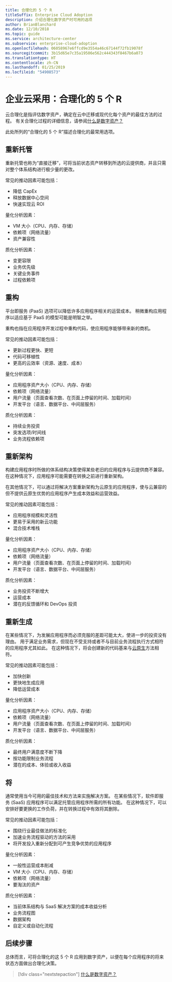 ```yaml
---
title: 合理化的 5 个 R
titleSuffix: Enterprise Cloud Adoption
description: 介绍合理化数字资产时可用的选项
author: BrianBlanchard
ms.date: 12/10/2018
ms.topic: guide
ms.service: architecture-center
ms.subservice: enterprise-cloud-adoption
ms.openlocfilehash: 06058967e6ffcd9e3554a46c67144f72fb19078f
ms.sourcegitcommit: 3b15d65e7c35a19506e562c444343f8467b6a073
ms.translationtype: HT
ms.contentlocale: zh-CN
ms.lasthandoff: 01/25/2019
ms.locfileid: "54908573"
---
```

# <a name="enterprise-cloud-adoption-the-5-rs-of-rationalization"></a>企业云采用：合理化的 5 个 R

云合理化是指评估数字资产，确定在云中迁移或现代化每个资产的最佳方法的过程。 有关合理化过程的详细信息，请参阅[什么是数字资产？](overview.md)

此处所列的“合理化的 5 个 R”描述合理化的最常用选项。

## <a name="rehost"></a>重新托管

重新托管也称为“直接迁移”，可将当前状态资产转移到所选的云提供商，并且只需对整个体系结构进行极少量的更改。

常见的推动因素可能包括：

* 降低 CapEx
* 释放数据中心空间
* 快速实现云 ROI

量化分析因素：

* VM 大小（CPU、内存、存储）
* 依赖项（网络流量）
* 资产兼容性

质化分析因素：

* 变更容限
* 业务优先级
* 关键业务事件
* 过程依赖项

## <a name="refactor"></a>重构

平台即服务 (PaaS) 选项可以降低许多应用程序相关的运营成本。 稍微重构应用程序以适应基于 PaaS 的模型可能是明智之举。

重构也指在应用程序开发过程中重构代码，使应用程序能够带来新的商机。

常见的推动因素可能包括：

* 更新过程更快、更短
* 代码可移植性
* 更高的云效率（资源、速度、成本）

量化分析因素：

* 应用程序资产大小（CPU、内存、存储）
* 依赖项（网络流量）
* 用户流量（页面查看次数、在页面上停留的时间、加载时间）
* 开发平台（语言、数据平台、中间层服务）

质化分析因素：

* 持续业务投资
* 突发选项/时间线
* 业务流程依赖项

## <a name="rearchitect"></a>重新架构

构建应用程序时所做的体系结构决策使得某些老旧的应用程序与云提供商不兼容。 在这种情况下，应用程序可能需要在转换之前进行重新架构。

在其他情况下，可以通过将解决方案重新架构为云原生的应用程序，使与云兼容的但不提供云原生优势的应用程序产生成本效益和运营效益。

常见的推动因素可能包括：

* 应用程序规模和灵活性
* 更易于采用的新云功能
* 混合技术堆栈

量化分析因素：

* 应用程序资产大小（CPU、内存、存储）
* 依赖项（网络流量）
* 用户流量（页面查看次数、在页面上停留的时间、加载时间）
* 开发平台（语言、数据平台、中间层服务）

质化分析因素：

* 业务投资不断增大
* 运营成本
* 潜在的反馈循环和 DevOps 投资

## <a name="rebuild"></a>重新生成

在某些情况下，为发展应用程序而必须克服的差距可能太大，使进一步的投资没有理由。 用于满足业务需求，但现在不受支持或者不与目前业务流程执行方式相符的应用程序尤其如此。 在这种情况下，将会创建新的代码基来与[云原生](https://azure.microsoft.com/overview/cloudnative/)方法相符。

常见的推动因素可能包括：

* 加快创新
* 更快地生成应用
* 降低运营成本

量化分析因素：

* 应用程序资产大小（CPU、内存、存储）
* 依赖项（网络流量）
* 用户流量（页面查看次数、在页面上停留的时间、加载时间）
* 开发平台（语言、数据平台、中间层服务）

质化分析因素：

* 最终用户满意度不断下降
* 按功能限制业务流程
* 潜在的成本、体验或收入收益

## <a name="replace"></a>将

通常使用当今可用的最佳技术和方法来实施解决方案。 在某些情况下，软件即服务 (SaaS) 应用程序可以满足托管应用程序所需的所有功能。 在这种情况下，可以安排好要更换的工作负荷，并在转换过程中有效将其删除。

常见的推动因素可能包括：

* 围绕行业最佳做法的标准化
* 加速业务流程驱动的方法的采用
* 将开发投入重新分配到可产生竞争优势的应用程序

量化分析因素：

* 一般性运营成本削减
* VM 大小（CPU、内存、存储）
* 依赖项（网络流量）
* 要淘汰的资产

质化分析因素：

* 当前体系结构与 SaaS 解决方案的成本收益分析
* 业务流程图
* 数据架构
* 自定义或自动化流程

## <a name="next-steps"></a>后续步骤

总体而言，可将合理化的这 5 个 R 应用到数字资产，以便在每个应用程序的将来状态方面做出合理化决策。

> [!div class="nextstepaction"]
> [什么是数字资产？](overview.md)
